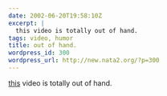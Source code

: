 ```yaml
---
date: 2002-06-20T19:58:10Z
excerpt: |
  this video is totally out of hand.
tags: video, humor
title: out of hand.
wordpress_id: 300
wordpress_url: http://new.nata2.org/?p=300
---
```


<a href="http://nata2.info/humor/chin2.mpeg">this</a> video is totally out of hand.
